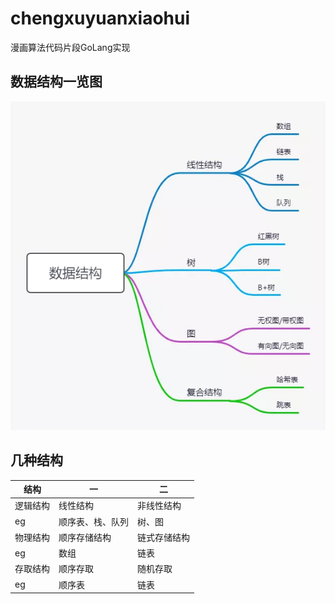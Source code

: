 # chengxuyuanxiaohui
漫画算法代码片段GoLang实现

## 数据结构一览图

![img.png](img.png)

## 几种结构
| 结构 | 一 | 二 | 
| --- | --- | --- |
| 逻辑结构 | 线性结构 | 非线性结构 |
| eg | 顺序表、栈、队列 |树、图 |
| 物理结构 | 顺序存储结构 | 链式存储结构 | 
| eg | 数组 | 链表 |
| 存取结构 | 顺序存取 | 随机存取 |
| eg | 顺序表 | 链表 |